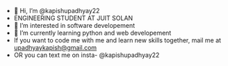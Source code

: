 - 👋 Hi, I’m @kapishupadhyay22
- ENGINEERING STUDENT AT JUIT SOLAN
- 👀 I’m interested in software developement
- 🌱 I’m currently learning python and web developement
- If you want to code me with me and learn new skills together, mail me at upadhyaykapish@gmail.com
- OR you can text me on insta- @kapishupadhyay22

<!---
kapishupadhyay22/kapishupadhyay22 is a ✨ special ✨ repository because its `README.md` (this file) appears on your GitHub profile.
You can click the Preview link to take a look at your changes.
--->
